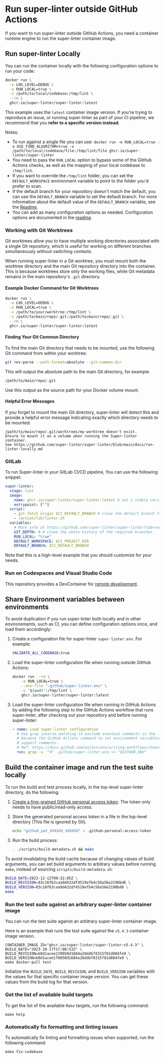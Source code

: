 # Run super-linter outside GitHub Actions

If you want to run super-linter outside GitHub Actions, you need a container
runtime engine to run the super-linter container image.

## Run super-linter Locally

You can run the container locally with the following configuration options to
run your code:

```bash
docker run \
  -e LOG_LEVEL=DEBUG \
  -e RUN_LOCAL=true \
  -v /path/to/local/codebase:/tmp/lint \
  --rm \
  ghcr.io/super-linter/super-linter:latest
```

This example uses the `latest` container image version. If you're trying to
reproduce an issue, or running super-linter as part of your CI pipeline, we
recommend that you **refer to a specific version instead**.

Notes:

- To run against a single file you can use:
  `docker run -e RUN_LOCAL=true -e USE_FIND_ALGORITHM=true -v /path/to/local/codebase/file:/tmp/lint/file ghcr.io/super-linter/super-linter`
- You need to pass the `RUN_LOCAL` option to bypass some of the GitHub Actions
  checks, as well as the mapping of your local codebase to `/tmp/lint`.
- If you want to override the `/tmp/lint` folder, you can set the
  `DEFAULT_WORKSPACE` environment variable to point to the folder you'd prefer
  to scan.
- If the default branch for your repository doesn't match the default, you can
  use the `DEFAULT_BRANCH` variable to set the default branch. For more
  information about the default value of the `DEFAULT_BRANCH` variable, see the
  [Readme](../README.md).
- You can add as many configuration options as needed. Configuration options are
  documented in the [readme](../README.md#configure-super-linter).

### Working with Git Worktrees

Git worktrees allow you to have multiple working directories associated with a
single Git repository, which is useful for working on different branches
simultaneously without switching contexts.

When running super-linter in a Git worktree, you must mount both the worktree
directory and the main Git repository directory into the container. This is
because worktrees store only the working files, while Git metadata remains in
the main repository's `.git` directory.

#### Example Docker Command for Git Worktrees

```bash
docker run \
  -e LOG_LEVEL=DEBUG \
  -e RUN_LOCAL=true \
  -v /path/to/your/worktree:/tmp/lint \
  -v /path/to/main/repo/.git:/path/to/main/repo/.git \
  --rm \
  ghcr.io/super-linter/super-linter:latest
```

#### Finding Your Git Common Directory

To find the main Git directory that needs to be mounted, use the following Git
command from within your worktree:

```bash
git rev-parse --path-format=absolute --git-common-dir
```

This will output the absolute path to the main Git directory, for example:

```bash
/path/to/main/repo/.git
```

Use this output as the source path for your Docker volume mount.

#### Helpful Error Messages

If you forget to mount the main Git directory, super-linter will detect this and
provide a helpful error message indicating exactly which directory needs to be
mounted:

```text
/path/to/main/repo/.git/worktrees/my-worktree doesn't exist.
Ensure to mount it as a volume when running the Super-linter container.
See https://github.com/super-linter/super-linter/blob/main/docs/run-linter-locally.md
```

### GitLab

To run Super-linter in your GitLab CI/CD pipeline, You can use the following
snippet:

```yaml
super-linter:
  stage: lint
  image:
    name: ghcr.io/super-linter/super-linter:latest # set a stable version tag and the sha checksum in production for reproducible runs
    entrypoint: [""]
  script:
    - git fetch origin $CI_DEFAULT_BRANCH # clone the default branch from this repository
    - /action/lib/linter.sh
  variables:
    # More info at https://github.com/super-linter/super-linter?tab=readme-ov-file#configure-super-linter
    GIT_DEPTH: 0 # clone the whole history of the required branches
    RUN_LOCAL: "true"
    DEFAULT_WORKSPACE: $CI_PROJECT_DIR
    DEFAULT_BRANCH: $CI_DEFAULT_BRANCH
```

Note that this is a high-level example that you should customize for your needs.

### Run on Codespaces and Visual Studio Code

This repository provides a DevContainer for
[remote development](https://code.visualstudio.com/docs/remote/containers).

## Share Environment variables between environments

To avoid duplication if you run super-linter both locally and in other
environements, such as CI, you can define configuration options once, and load
them accordingly:

1. Create a configuration file for super-linter `super-linter.env`. For example:

   ```bash
   VALIDATE_ALL_CODEBASE=true
   ```

1. Load the super-linter configuration file when running outside GitHub Actions:

   ```bash
   docker run --rm \
       -e RUN_LOCAL=true \
       --env-file ".github/super-linter.env" \
       -v "$(pwd)":/tmp/lint \
       ghcr.io/super-linter/super-linter:latest
   ```

1. Load the super-linter configuration file when running in GitHub Actions by
   adding the following step to the GitHub Actions workflow that runs
   super-linter, after checking out your repository and before running
   super-linter:

   ```yaml
   - name: Load super-linter configuration
     # Use grep inverse matching to exclude eventual comments in the .env file
     # because the GitHub Actions command to set environment variables doesn't
     # support comments.
     # Ref: https://docs.github.com/en/actions/writing-workflows/choosing-what-your-workflow-does/workflow-commands-for-github-actions#setting-an-environment-variable
     run: grep -v '^#' .github/super-linter.env >> "$GITHUB_ENV"
   ```

## Build the container image and run the test suite locally

To run the build and test process locally, in the top-level super-linter
directory, do the following:

1. [Create a fine-grained GitHub personal access token](https://docs.github.com/en/authentication/keeping-your-account-and-data-secure/managing-your-personal-access-tokens#creating-a-fine-grained-personal-access-token).
   The token only needs to have public/read-only access.

1. Store the generated personal access token in a file in the top-level
   directory (This file is ignored by Git).

   ```bash
   echo "github_pat_XXXXXX_XXXXXX" > .github-personal-access-token
   ```

1. Run the build process:

   ```bash
   . ./scripts/build-metadata.sh && make
   ```

To avoid invalidating the build cache because of changing values of build
arguments, you can set build arguments to arbitrary values before running
`make`, instead of sourcing `scripts/build-metadata.sh`:

```bash
BUILD_DATE=2023-12-12T09:32:05Z \
BUILD_REVISION=83c16f63caa9d432df4519efb4c58a56e2190bd6 \
BUILD_VERSION=83c16f63caa9d432df4519efb4c58a56e2190bd6 \
make
```

### Run the test suite against an arbitrary super-linter container image

You can run the test suite against an arbitrary super-linter container image.

Here is an example that runs the test suite against the `v5.4.3` container image
version.

```shell
CONTAINER_IMAGE_ID="ghcr.io/super-linter/super-linter:v5.4.3" \
BUILD_DATE="2023-10-17T17:00:53Z" \
BUILD_REVISION=b0d1acee1f8050d1684a28ddbf8315f81d084fe9 \
BUILD_VERSION=b0d1acee1f8050d1684a28ddbf8315f81d084fe9 \
make docker-pull test
```

Initialize the `BUILD_DATE`, `BUILD_REVISION`, and `BUILD_VERSION` variables
with the values for that specific container image version. You can get these
values from the build log for that version.

### Get the list of available build targets

To get the list of the available `Make` targets, run the following command:

```shell
make help
```

### Automatically fix formatting and linting issues

To automatically fix linting and formatting issues when supported, run the
following command:

```shell
make fix-codebase
```
